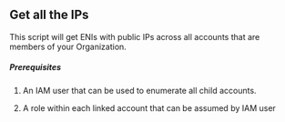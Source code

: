 

## Get all the IPs
This script will get ENIs with public IPs across all accounts that are members of your Organization.  

##### Prerequisites
1. An IAM user that can be used to enumerate all child accounts.

2. A role within each linked account that can be assumed by IAM user
